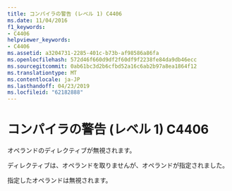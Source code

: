 ```yaml
---
title: コンパイラの警告 (レベル 1) C4406
ms.date: 11/04/2016
f1_keywords:
- C4406
helpviewer_keywords:
- C4406
ms.assetid: a3204731-2285-401c-b73b-af98586a86fa
ms.openlocfilehash: 572d46f660d9df2f60df9f2238fe84da9db46ecc
ms.sourcegitcommit: 0ab61bc3d2b6cfbd52a16c6ab2b97a8ea1864f12
ms.translationtype: MT
ms.contentlocale: ja-JP
ms.lasthandoff: 04/23/2019
ms.locfileid: "62182888"
---
```

# <a name="compiler-warning-level-1-c4406"></a>コンパイラの警告 (レベル 1) C4406

オペランドのディレクティブが無視されます。

ディレクティブは、オペランドを取りませんが、オペランドが指定されました。

指定したオペランドは無視されます。